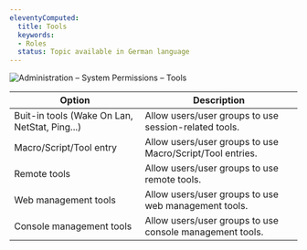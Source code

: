 ```yaml
---
eleventyComputed:
  title: Tools
  keywords:
  - Roles
  status: Topic available in German language
---
```

![Administration – System Permissions – Tools](https://cdnweb.devolutions.net/docs/en/server/ServerOp0063.png)

| Option                                        | Description                                               |
|-----------------------------------------------|-----------------------------------------------------------|
| Buit-in tools (Wake On Lan, NetStat, Ping...) | Allow users/user groups to use session-related tools.     |
| Macro/Script/Tool entry                       | Allow users/user groups to use Macro/Script/Tool entries. |
| Remote tools                                  | Allow users/user groups to use remote tools.              |
| Web management tools                          | Allow users/user groups to use web management tools.      |
| Console management tools                      | Allow users/user groups to use console management tools.  |
